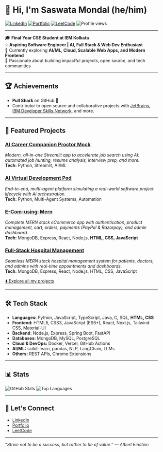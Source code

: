 # 👋 Hi, I'm Saswata Mondal (he/him)

[![LinkedIn](https://img.shields.io/badge/LinkedIn-blue?logo=linkedin&logoColor=white)](https://www.linkedin.com/in/saswatamondal/)
[![Portfolio](https://img.shields.io/badge/Portfolio-grey?logo=vercel&logoColor=white)](https://saswatamondal.vercel.app/)
[![LeetCode](https://img.shields.io/badge/LeetCode-orange?logo=leetcode&logoColor=white)](https://leetcode.com/u/saswatamondal/)
![Profile views](https://komarev.com/ghpvc/?username=msaswata15&color=blueviolet)

---

🎓 **Final Year CSE Student at IEM Kolkata**  
💡 **Aspiring Software Engineer | AI, Full Stack & Web Dev Enthusiast**  
🌱 Currently exploring **AI/ML, Cloud, Scalable Web Apps, and Modern Frontend**  
🚀 Passionate about building impactful projects, open source, and tech communities

---

## 🏆 Achievements
- **Pull Shark** on GitHub 🦈
- Contributor to open source and collaborative projects with [JetBrains](https://github.com/JetBrains), [IBM Developer Skills Network](https://github.com/ibm-developer-skills-network), and more.

---

## 💼 Featured Projects

### [AI Career Companion Proctor Mock](https://github.com/msaswata15/AI-Career-Companion-Proctor-Mock)
*Modern, all-in-one Streamlit app to accelerate job search using AI: automated job hunting, resume analysis, interview prep, and more.*  
**Tech:** Python, Streamlit, AI/ML

### [AI Virtual Development Pod](https://github.com/msaswata15/AI_VIRTUAL_DEVELOPMENT_POD)
*End-to-end, multi-agent platform simulating a real-world software project lifecycle with AI orchestration.*  
**Tech:** Python, Multi-Agent Systems, Automation

### [E-Com-using-Mern](https://github.com/msaswata15/E-Com-using-Mern)
*Complete MERN stack eCommerce app with authentication, product management, cart, orders, payments (PayPal & Razorpay), and admin dashboard.*  
**Tech:** MongoDB, Express, React, Node.js, **HTML, CSS, JavaScript**

### [Full-Stack Hospital Management](https://github.com/msaswata15/Full-Stack-Hospital-Management)
*Seamless MERN stack hospital management system for patients, doctors, and admins with real-time appointments and dashboards.*  
**Tech:** MongoDB, Express, React, Node.js, HTML, CSS, JavaScript

[⬇️ Explore all my projects](https://github.com/msaswata15?tab=repositories)

---

## 🛠️ Tech Stack

- **Languages:** Python, JavaScript, TypeScript, Java, C, SQL, **HTML, CSS**
- **Frontend:** HTML5, CSS3, JavaScript (ES6+), React, Next.js, Tailwind CSS, Material-UI
- **Backend:** Node.js, Express, Spring Boot, FastAPI
- **Databases:** MongoDB, MySQL, PostgreSQL
- **Cloud & DevOps:** Docker, Vercel, GitHub Actions
- **AI/ML:** scikit-learn, pandas, NLP, LangChain, LLMs
- **Others:** REST APIs, Chrome Extensions

---

## 📊 Stats

![GitHub Stats](https://github-readme-stats.vercel.app/api?username=msaswata15&show_icons=true&theme=tokyonight)
![Top Languages](https://github-readme-stats.vercel.app/api/top-langs/?username=msaswata15&layout=compact&theme=tokyonight)

---

## 🤝 Let's Connect

- [LinkedIn](https://www.linkedin.com/in/saswatamondal/)
- [Portfolio](https://saswatamondal.vercel.app/)
- [LeetCode](https://leetcode.com/u/saswatamondal/)

---

*“Strive not to be a success, but rather to be of value.” — Albert Einstein*
